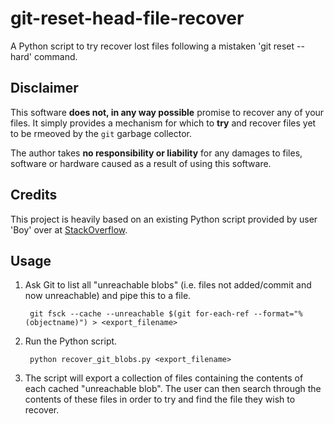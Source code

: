 # git-reset-head-file-recover
A Python script to try recover lost files following a mistaken 'git reset --hard' command.

## Disclaimer

This software **does not, in any way possible** promise to recover any of your files. It simply provides a mechanism for which to **try** and recover files yet to be rmeoved by the `git` garbage collector. 

The author takes **no responsibility or liability** for any damages to files, software or hardware caused as a result of using this software.

## Credits

This project is heavily based on an existing Python script provided by user 'Boy' over at [StackOverflow](http://stackoverflow.com/a/20997627).

## Usage

1. Ask Git to list all "unreachable blobs" (i.e. files not added/commit and now unreachable) and pipe this to a file.

        git fsck --cache --unreachable $(git for-each-ref --format="%(objectname)") > <export_filename>

2. Run the Python script.

        python recover_git_blobs.py <export_filename>

3. The script will export a collection of files containing the contents of each cached "unreachable blob". The user can then search through the contents of these files in order to try and find the file they wish to recover.
